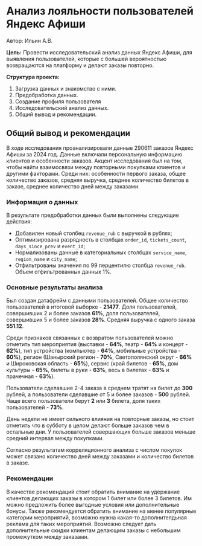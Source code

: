 # Анализ лояльности пользователей Яндекс Афиши

Автор: Ильин А.В.

**Цель:** Провести исследовательский анализ данных Яндекс Афиши, для выявления пользователей, которые с большей вероятностью возвращаются на платформу и делают заказы повторно.

**Структура проекта:**
1. Загрузка данных и знакомство с ними.
2. Предобработка данных.
3. Создание профиля пользователя
4. Исследовательский анализ данных.
5. Общий вывод и рекомендации.

## Общий вывод и рекомендации

В ходе исследования проанализировали данные 290611 заказов Яндекс Афишы за 2024 год. Данные включали персональную информацию клиентов и особенности заказов. Акцент исследования был на том, чтобы найти взаимосвязи между повторными покупками клиентов и другими факторами. Среди них: особенности первого заказа, общее количество заказов, средняя выручка, среднее количество билетов в заказе, среднее количество дней между заказами.

### Информация о данных

В результате предобработки данных были выполнены следующие действия:
- Добавилен новый столбец `revenue_rub` с выручкой в рублях;
- Оптимизирована разрядность в столбцах `order_id`, `tickets_count`, `days_since_prev` и `event_id`;
- Нормализованы данные в категориальных столбцах `service_name`, `region_name` и `city_name`;
- Отфильтрованы значения по 99 перцентилю столбца `revenue_rub`. Объем отфильтрованных данных 1%.

### Основные результаты анализа

Был создан датафрейм с данными пользователей. Общее количество пользователей в итоговой выборке - **21477**. Доля пользователей, совершивших 2 и более заказов **61%**, доля пользователей, совершивших 5 и более заказов **28%**. Средняя выручка с одного заказа **551.12**.

Среди признаков связанных с возвратом пользователей можно отметить тип мероприятия (выставки - **64%**, театр - **64%** и концерт - **62%**), тип устройства (компьютер - **64%**, мобильные устройства - **60%**), регион (Шанырский регион -  **70%**, Светополянский округ - **66%** и Широковская область - **65%**), сервис (край билетов - **65%**, дом культуры - **65%**, билеты в руки - **63%**, весь в билетах - **63%** и прачечная - **63%**).

Пользователи сделавшие 2-4 заказа в среднем тратят на билет до **300** рублей, а пользователи сделавшие от 5 и более заказов - **500** рублей. Чаще всего пользователи берут **2** или **3** билета, доля таких пользователей - **73%**.

День недели не имеет сильного влияния на повторные заказы, но стоит отметить что в субботу в целом делают больше заказов чем в остальные дни. У пользователей совершающих больше заказов меньше средний интервал между покупками.

Согласно результатам корреляционного анализа с числом покупок может связано количество дней между заказами и количество билетов в заказе.

### Рекомендации

В качестве рекомендаций стоит обратить внимание на удержание клиентов делающих заказы в котором 1 билет или более 3 билетов. Им можно предложить более выгодные условия или дополнительные бонусы. Также рекомендуется обратить внимание на менее популярные категории мероприятий, возможно нужна какая-то дополнителдьная реклама для таких мероприятий. Возможно следует дать дополнительные скидки клиентам делающим заказы с небольшим промежутком между заказами.